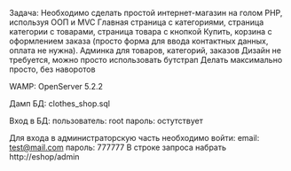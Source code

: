 Задача:
Необходимо сделать простой интернет-магазин на голом PHP, используя ООП и  MVC
Главная страница с категориями, страница категории с товарами, страница товара с кнопкой Купить, корзина с оформлением заказа (просто форма для ввода контактных данных, оплата не нужна).
Админка для товаров, категорий, заказов
Дизайн не требуется, можно просто использовать бутстрап
Делать максимально просто, без наворотов

WAMP: OpenServer 5.2.2

Дамп БД: clothes_shop.sql

Вход в БД:
пользователь: root
пароль: остутствует

Для входа в администраторскую часть необходимо войти:
email: test@mail.com
пароль: 777777
В строке запроса набрать http://eshop/admin
